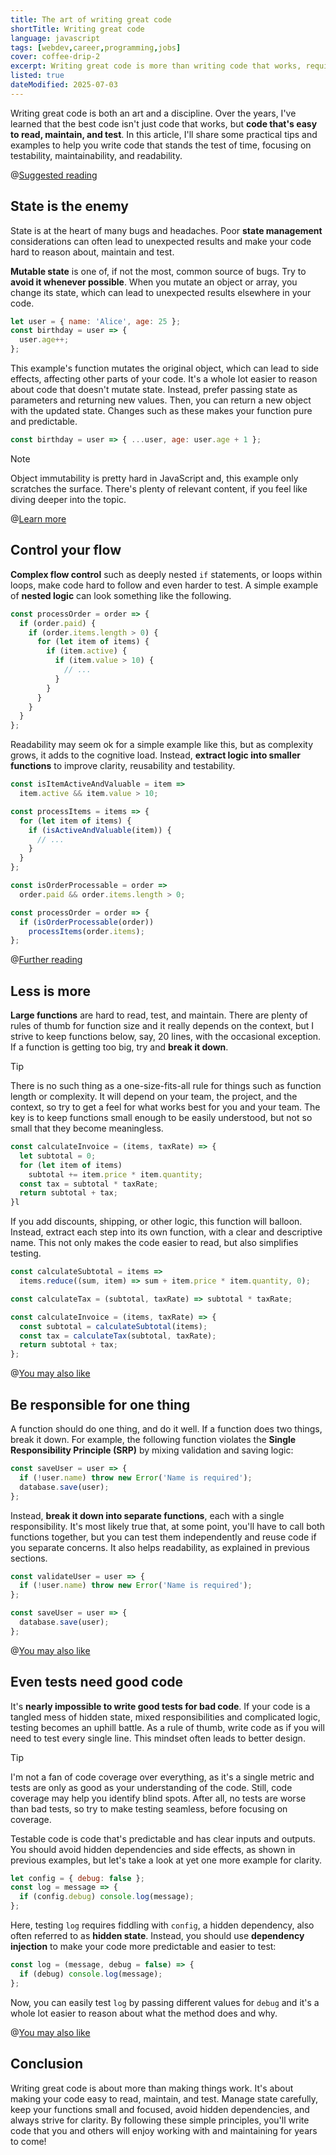 ```yaml
---
title: The art of writing great code
shortTitle: Writing great code
language: javascript
tags: [webdev,career,programming,jobs]
cover: coffee-drip-2
excerpt: Writing great code is more than writing code that works, requiring discipline and a focus on testability, maintainability, and readability.
listed: true
dateModified: 2025-07-03
---
```


Writing great code is both an art and a discipline. Over the years, I've learned that the best code isn't just code that works, but **code that's easy to read, maintain, and test**. In this article, I'll share some practical tips and examples to help you write code that stands the test of time, focusing on testability, maintainability, and readability.

@[Suggested reading](/js/s/naming-conventions)

## State is the enemy

State is at the heart of many bugs and headaches. Poor **state management** considerations can often lead to unexpected results and make your code hard to reason about, maintain and test.

**Mutable state** is one of, if not the most, common source of bugs. Try to **avoid it whenever possible**. When you mutate an object or array, you change its state, which can lead to unexpected results elsewhere in your code.

```js
let user = { name: 'Alice', age: 25 };
const birthday = user => {
  user.age++;
};
```

This example's function mutates the original object, which can lead to side effects, affecting other parts of your code. It's a whole lot easier to reason about code that doesn't mutate state. Instead, prefer passing state as parameters and returning new values. Then, you can return a new object with the updated state. Changes such as these makes your function pure and predictable.

```js
const birthday = user => { ...user, age: user.age + 1 };
```

> [!NOTE]
>
> Object immutability is pretty hard in JavaScript and, this example only scratches the surface. There's plenty of relevant content, if you feel like diving deeper into the topic.

@[Learn more](/js/immutability)

## Control your flow

**Complex flow control** such as deeply nested `if` statements, or loops within loops, make code hard to follow and even harder to test. A simple example of **nested logic** can look something like the following.

```js
const processOrder = order => {
  if (order.paid) {
    if (order.items.length > 0) {
      for (let item of items) {
        if (item.active) {
          if (item.value > 10) {
            // ...
          }
        }
      }
    }
  }
};
```

Readability may seem ok for a simple example like this, but as complexity grows, it adds to the cognitive load. Instead, **extract logic into smaller functions** to improve clarity, reusability and testability.

```js
const isItemActiveAndValuable = item =>
  item.active && item.value > 10;

const processItems = items => {
  for (let item of items) {
    if (isActiveAndValuable(item)) {
      // ...
    }
  }
};

const isOrderProcessable = order =>
  order.paid && order.items.length > 0;

const processOrder = order => {
  if (isOrderProcessable(order))
    processItems(order.items);
};
```

@[Further reading](/js/functional-programming)

## Less is more

**Large functions** are hard to read, test, and maintain. There are plenty of rules of thumb for function size and it really depends on the context, but I strive to keep functions below, say, 20 lines, with the occasional exception. If a function is getting too big, try and **break it down**.

> [!TIP]
>
> There is no such thing as a one-size-fits-all rule for things such as function length or complexity. It will depend on your team, the project, and the context, so try to get a feel for what works best for you and your team. The key is to keep functions small enough to be easily understood, but not so small that they become meaningless.

```js
const calculateInvoice = (items, taxRate) => {
  let subtotal = 0;
  for (let item of items)
    subtotal += item.price * item.quantity;
  const tax = subtotal * taxRate;
  return subtotal + tax;
}l
```

If you add discounts, shipping, or other logic, this function will balloon. Instead, extract each step into its own function, with a clear and descriptive name. This not only makes the code easier to read, but also simplifies testing.

```js
const calculateSubtotal = items =>
  items.reduce((sum, item) => sum + item.price * item.quantity, 0);

const calculateTax = (subtotal, taxRate) => subtotal * taxRate;

const calculateInvoice = (items, taxRate) => {
  const subtotal = calculateSubtotal(items);
  const tax = calculateTax(subtotal, taxRate);
  return subtotal + tax;
};
```

@[You may also like](/articles/s/code-modularization)

## Be responsible for one thing

A function should do one thing, and do it well. If a function does two things, break it down. For example, the following function violates the **Single Responsibility Principle (SRP)** by mixing validation and saving logic:

```js
const saveUser = user => {
  if (!user.name) throw new Error('Name is required');
  database.save(user);
};
```

Instead, **break it down into separate functions**, each with a single responsibility. It's most likely true that, at some point, you'll have to call both functions together, but you can test them independently and reuse code if you separate concerns. It also helps readability, as explained in previous sections.

```js
const validateUser = user => {
  if (!user.name) throw new Error('Name is required');
};

const saveUser = user => {
  database.save(user);
};
```

@[You may also like](/js/s/vocal-fails-silencing-errors)

## Even tests need good code

It's **nearly impossible to write good tests for bad code**. If your code is a tangled mess of hidden state, mixed responsibilities and complicated logic, testing becomes an uphill battle. As a rule of thumb, write code as if you will need to test every single line. This mindset often leads to better design.

> [!TIP]
>
> I'm not a fan of code coverage over everything, as it's a single metric and tests are only as good as your understanding of the code. Still, code coverage may help you identify blind spots. After all, no tests are worse than bad tests, so try to make testing seamless, before focusing on coverage.

Testable code is code that's predictable and has clear inputs and outputs. You should avoid hidden dependencies and side effects, as shown in previous examples, but let's take a look at yet one more example for clarity.

```js
let config = { debug: false };
const log = message => {
  if (config.debug) console.log(message);
};
```

Here, testing `log` requires fiddling with `config`, a hidden dependency, also often referred to as **hidden state**. Instead, you should use **dependency injection** to make your code more predictable and easier to test:

```js
const log = (message, debug = false) => {
  if (debug) console.log(message);
};
```

Now, you can easily test `log` by passing different values for `debug` and it's a whole lot easier to reason about what the method does and why.

@[You may also like](/js/tdd-library-design)

## Conclusion

Writing great code is about more than making things work. It's about making your code easy to read, maintain, and test. Manage state carefully, keep your functions small and focused, avoid hidden dependencies, and always strive for clarity. By following these simple principles, you'll write code that you and others will enjoy working with and maintaining for years to come!
